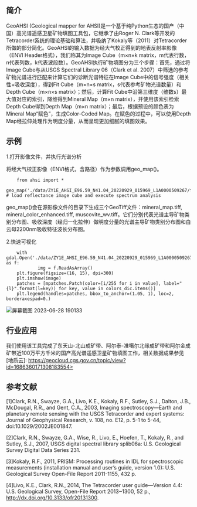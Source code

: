 简介
-------------

GeoAHSI (Geological mapper for AHSI)是一个基于纯Python生态的国产（中国）高光谱遥感卫星矿物填图工具包，它继承了由Roger N. Clark等开发的Tetracorder系统的理论基础和算法，并吸纳了Kokaly等（2011）对Tetracorder所做的部分简化。GeoAHSI的输入数据为经大气校正得到的地表反射率影像（ENVI Header格式），我们称其为Image Cube（m×n×k matrix，m代表行数，n代表列数，k代表波段数）。GeoAHSI执行矿物填图分为三个步骤：首先，通过将Image Cube与从USGS Spectral Library 06（Clark et al. 2007）中筛选的参考矿物光谱进行匹配来计算它们的诊断光谱特征在Image Cube中的信号强度（相关性+吸收深度），得到Fit Cube（m×n×s matrix，s代表参考矿物光谱数量）和Depth Cube（m×n×s matrix）；然后，计算Fit Cube中沿第三维度（维数s）最大值对应的索引，降维得到Mineral Map（m×n matrix），并使用该索引检索Depth Cube得到Depth Map（m×n matrix）；最后，根据预设的颜色表为Mineral Map“赋色”，生成Color-Coded Map。在赋色的过程中，可以使用Depth Map经拉伸处理作为明度分量，从而呈现更加细腻的填图效果。

示例
-------------

1.打开影像文件，并执行光谱分析

将经大气校正影像（ENVI格式，含路径）作为参数调用geo_map()。

        from ahsi import *
        geo_map('./data/ZY1E_AHSI_E96.59_N41.04_20220929_015969_L1A0000509267/flaash.hdr') # load reflectance image cube and execute spectrum analysis

geo_map()会在源影像文件的目录下生成三个GeoTiff文件：mineral_map.tiff, mineral_color_enhanced.tiff, muscovite_wv.tiff。它们分别代表光谱主导矿物类别分布图、吸收深度（经归一化拉伸）做明度分量的光谱主导矿物类别分布图和白云母2200nm吸收特征波长分布图。

2.快速可视化

        with gdal.Open('./data/ZY1E_AHSI_E96.59_N41.04_20220929_015969_L1A0000509267/mineral_map.tiff') as f:
                img = f.ReadAsArray()
        plt.figure(figsize=(16, 15), dpi=300)
        plt.imshow(image)
        patches = [mpatches.Patch(color=[i/255 for i in value], label="{l}".format(l=key)) for key, value in colors_dic.items()]
        plt.legend(handles=patches, bbox_to_anchor=(1.05, 1), loc=2, borderaxespad=0.)

![屏幕截图 2023-06-28 190133](https://github.com/leecugb/pymica/assets/38849659/2a9aa593-e85f-4d86-8dd1-7ac3eb2671e0)

行业应用
-------------
我们使用该工具完成了东天山-北山成矿带、阿尔泰-准噶尔北缘成矿带和阿尔金成矿带近100万平方千米的国产高光谱遥感卫星矿物填图工作，相关数据成果参见[地质云]: https://geocloud.cgs.gov.cn/topic/view?id=1686360171308183554>

参考文献
-------------
[1]Clark, R.N., Swayze, G.A., Livo, K.E., Kokaly, R.F., Sutley, S.J., Dalton, J.B., McDougal, R.R., and Gent, C.A., 2003, Imaging spectroscopy—Earth and planetary remote sensing with the USGS Tetracorder and expert systems: Journal of Geophysical Research, v. 108, no. E12, p. 5-1 to 5-44, doi:10.1029/2002JE001847.

[2]Clark, R.N., Swayze, G.A., Wise, R., Livo, E., Hoefen, T., Kokaly, R., and Sutley, S.J., 2007, USGS digital spectral library splib06a: U.S. Geological Survey Digital Data Series 231.

[3]Kokaly, R.F., 2011, PRISM: Processing routines in IDL for spectroscopic measurements (installation manual and user’s guide, version 1.0): U.S. Geological Survey Open-File Report 2011-1155, 432 p.

[4]Livo, K.E., Clark, R.N., 2014, The Tetracorder user guide—Version 4.4: U.S. Geological Survey, Open-File Report 2013‒1300, 52 p., http://dx.doi.org/10.3133/ofr20131300.

